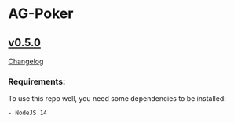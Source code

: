 # AG-Poker
## [v0.5.0]
[v0.5.0]: https://github.com/ArtemNikolaev/ag-poker/compare/v0.4.0...v0.5.0

[Changelog](CHANGELOG.md)

### Requirements:
To use this repo well, you need some dependencies to be installed:
```$xslt
- NodeJS 14
```
